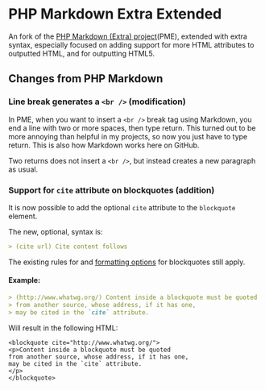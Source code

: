 # PHP Markdown Extra Extended #

An fork of the [PHP Markdown (Extra) project](http://michelf.com/projects/php-markdown/)(PME), extended with extra syntax, especially focused on adding support for more HTML attributes to outputted HTML, and for outputting HTML5.


## Changes from PHP Markdown ##

### Line break generates a `<br />` (modification) ###
In PME, when you want to insert a `<br />` break tag using Markdown, you end a line with two or more spaces, then type return. This turned out to be more annoying than helpful in my projects, so now you just have to type return. This is also how Markdown works here on GitHub.

Two returns does not insert a `<br />`, but instead creates a new paragraph as usual.

### Support for `cite` attribute on blockquotes (addition) ###
It is now possible to add the optional `cite` attribute to the `blockquote` element.

The new, optional, syntax is:

```markdown
> (cite url) Cite content follows
```

The existing rules for and [formatting options](http://daringfireball.net/projects/markdown/syntax#blockquote) for blockquotes still apply.

#### Example:

```markdown
> (http://www.whatwg.org/) Content inside a blockquote must be quoted 
> from another source, whose address, if it has one, 
> may be cited in the `cite` attribute.
```

Will result in the following HTML:

```
<blockquote cite="http://www.whatwg.org/">
<p>Content inside a blockquote must be quoted 
from another source, whose address, if it has one, 
may be cited in the `cite` attribute.
</p>
</blockquote>